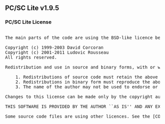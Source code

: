 ## PC/SC Lite v1.9.5

### PC/SC Lite License
<pre>

The main parts of the code are using the BSD-like licence bellow:

Copyright (c) 1999-2003 David Corcoran <corcoran@linuxnet.com>
Copyright (c) 2001-2011 Ludovic Rousseau <ludovic.rousseau@free.fr>
All rights reserved.

Redistribution and use in source and binary forms, with or without modification, are permitted provided that the following conditions are met:

    1. Redistributions of source code must retain the above copyright notice, this list of conditions and the following disclaimer.
    2. Redistributions in binary form must reproduce the above copyright notice, this list of conditions and the following disclaimer in the documentation and/or other materials provided with the distribution.
    3. The name of the author may not be used to endorse or promote products derived from this software without specific prior written permission.

Changes to this license can be made only by the copyright author with explicit written consent.

THIS SOFTWARE IS PROVIDED BY THE AUTHOR ``AS IS'' AND ANY EXPRESS OR IMPLIED WARRANTIES, INCLUDING, BUT NOT LIMITED TO, THE IMPLIED WARRANTIES OF MERCHANTABILITY AND FITNESS FOR A PARTICULAR PURPOSE ARE DISCLAIMED. IN NO EVENT SHALL THE AUTHOR BE LIABLE FOR ANY DIRECT, INDIRECT, INCIDENTAL, SPECIAL, EXEMPLARY, OR CONSEQUENTIAL DAMAGES (INCLUDING, BUT NOT LIMITED TO, PROCUREMENT OF SUBSTITUTE GOODS OR SERVICES; LOSS OF USE, DATA, OR PROFITS; OR BUSINESS INTERRUPTION) HOWEVER CAUSED AND ON ANY THEORY OF LIABILITY, WHETHER IN CONTRACT, STRICT LIABILITY, OR TORT (INCLUDING NEGLIGENCE OR OTHERWISE) ARISING IN ANY WAY OUT OF THE USE OF THIS SOFTWARE, EVEN IF ADVISED OF THE POSSIBILITY OF SUCH DAMAGE.

Some source code files are using other licences. See the [COPYING](https://salsa.debian.org/rousseau/PCSC/-/blob/master/COPYING) file for details.

</pre>
